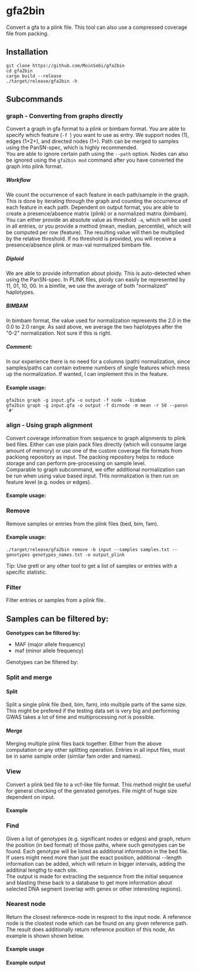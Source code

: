 # gfa2bin

Convert a gfa to a plink file. This tool can also use a compressed coverage file from packing.  

## Installation
```
git clone https://github.com/MoinSebi/gfa2bin
cd gfa2bin
cargo build --release
./target/release/gfa2bin -h 
```


## Subcommands
### graph - Converting from graphs directly
Convert a graph in gfa format to a plink or bimbam format. You are able to specify which feature (```-f ```) you want to use as entry. We support nodes (1), edges (1+2+), and directed nodes (1+). Path can be merged to samples using the PanSN-spec, which is highly recommended.  
You are able to ignore certain path using the ```--path``` option. Nodes can also be ignored using the ```gfa2bin mod``` command after you have converted the graph into plink format.  

##### Workflow
We count the occurrence of each feature in each path/sample in the graph. This is done by iterating through the graph and counting the occurrence of each feature in each path. Dependent on output format, you are able to create a presence/absence matrix (plink) or a normalized matrix (bimbam). You can either provide an absolute value as threshold ```-a```, which will be used in all entries, or you provide a method (mean, median, percentile), which will be computed per row (feature). The resulting value will then be multiplied by the relative threshold. If no threshold is provided, you will receive a presence/absence plink or max-val normalized bimbam file. 
##### Diploid
We are able to provide information about ploidy. This is auto-detected when using the PanSN-spec. In PLINK files, ploidy can easily be represented by 11, 01, 10, 00. In a bimfile, we use the average of both "normalized" haplotypes.

##### BIMBAM
In bimbam format, the value used for normalization represents the 2.0 in the 0.0 to 2.0 range. As said above, we average the two haplotpyes after the "0-2" normalization. Not sure if this is right. 

##### Comment: 
In our experience there is no need for a columns (path) normalization, since samples/paths can contain extreme numbers of single features which mess up the normalization. If wanted, I can implement this in the feature.  

#### Example usage: 
````text
gfa2bin graph -g input.gfa -o output -f node --bimbam 
gfa2bin graph -g input.gfa -o output -f dirnode -m mean -r 50 --pansn '#'
````

### align - Using graph alignment

Convert coverage information from sequence to graph alignments to plink bed files. Either can use plain pack files directly (which will consume large amount of memory) or use one of the custom coverage file formats from packiong repository as input. The packing repository helps to reduce storage and can perform pre-processing on sample level.  
Comparable to graph subcommand, we offer additional normalization can be run when using value based input. THis normalization is then run on feature level (e.g. nodes or edges). 

#### Example usage: 


### Remove
Remove samples or entries from the plink files (bed, bim, fam). 

#### Example usage: 
````text
./target/release/gfa2bin remove -b input --samples samples.txt --genotypes genotypes_names.txt -o output_plink
````
Tip: Use gretl or any other tool to get a list of samples or entries with a specific statistic.

### Filter
Filter entries or samples from a plink file. 

**Samples can be filtered by:**
-  


**Genotypes can be filtered by:**
- MAF (major allele frequency)
- maf (minor allele frequency)

Genotypes can be filtered by:


### Split and merge
#### Split 
Split a single plink file (bed, bim, fam), into multiple parts of the same size. This might be prefered if the testing data set is very big and performing GWAS takes a lot of time and multiprocessing not is possible. 

#### Merge
Merging multiple plink files back together. Either from the above computation or any other splitting operation. Entries in all input files, must be in same sample order (similar fam order and names). 

### View 

Convert a plink bed file to a vcf-like file format. This method might be useful for general checking of the genrated genotyes. File might of huge size dependent on input. 

#### Example 

### Find 

Given a list of genotypes (e.g. significant nodes or edges) and graph, return the position (in bed format) of those paths, where such genotypes can be found. Each genotype will be listed as additional information in the bed file. If users might need more than just the exact position, additional --length information can be added, which will return in bigger intervals, adding the additinal lengthg to each site.  
The output is made for extracting the sequence from the initial sequence and blasting these back to a database to get more information about selected DNA segment (overlap with genes or other interesting regions). 

### Nearest node 

Return the closest reference-node in resprect to the input node. A reference node is the clostest node which can be found on any given reference path. The result does additionally return reference position of this node, An example is shown shown below. 

#### Example usage 

#### Example output